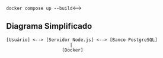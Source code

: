 ```docker compose up --build```<-->
## Diagrama Simplificado

```
[Usuário] <--> [Servidor Node.js] <--> [Banco PostgreSQL]
                        |
                     [Docker]
```
